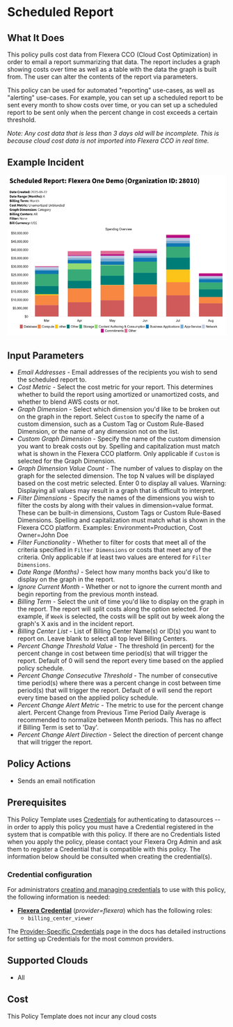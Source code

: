 # Scheduled Report

## What It Does

This policy pulls cost data from Flexera CCO (Cloud Cost Optimization) in order to email a report summarizing that data. The report includes a graph showing costs over time as well as a table with the data the graph is built from. The user can alter the contents of the report via parameters.

This policy can be used for automated "reporting" use-cases, as well as "alerting" use-cases. For example, you can set up a scheduled report to be sent every month to show costs over time, or you can set up a scheduled report to be sent only when the percent change in cost exceeds a certain threshold.

*Note: Any cost data that is less than 3 days old will be incomplete. This is because cloud cost data is not imported into Flexera CCO in real time.*

## Example Incident

![Example Incident](example.png "Example Incident")

## Input Parameters

- *Email Addresses* - Email addresses of the recipients you wish to send the scheduled report to.
- *Cost Metric* - Select the cost metric for your report. This determines whether to build the report using amortized or unamortized costs, and whether to blend AWS costs or not.
- *Graph Dimension* - Select which dimension you'd like to be broken out on the graph in the report. Select `Custom` to specify the name of a custom dimension, such as a Custom Tag or Custom Rule-Based Dimension, or the name of any dimension not on the list.
- *Custom Graph Dimension* - Specify the name of the custom dimension you want to break costs out by. Spelling and capitalization must match what is shown in the Flexera CCO platform. Only applicable if `Custom` is selected for the Graph Dimension.
- *Graph Dimension Value Count* - The number of values to display on the graph for the selected dimension. The top N values will be displayed based on the cost metric selected. Enter 0 to display all values. Warning: Displaying all values may result in a graph that is difficult to interpret.
- *Filter Dimensions* - Specify the names of the dimensions you wish to filter the costs by along with their values in dimension=value format. These can be built-in dimensions, Custom Tags or Custom Rule-Based Dimensions. Spelling and capitalization must match what is shown in the Flexera CCO platform. Examples: Environment=Production, Cost Owner=John Doe
- *Filter Functionality* - Whether to filter for costs that meet all of the criteria specified in `Filter Dimensions` or costs that meet any of the criteria. Only applicable if at least two values are entered for `Filter Dimensions`.
- *Date Range (Months)* - Select how many months back you'd like to display on the graph in the report.
- *Ignore Current Month* - Whether or not to ignore the current month and begin reporting from the previous month instead.
- *Billing Term* - Select the unit of time you'd like to display on the graph in the report. The report will split costs along the option selected. For example, if `Week` is selected, the costs will be split out by week along the graph's X axis and in the incident report.
- *Billing Center List* - List of Billing Center Name(s) or ID(s) you want to report on. Leave blank to select all top level Billing Centers.
- *Percent Change Threshold Value* - The threshold (in percent) for the percent change in cost between time period(s) that will trigger the report. Default of 0 will send the report every time based on the applied policy schedule.
- *Percent Change Consecutive Threshold* - The number of consecutive time period(s) where there was a percent change in cost between time period(s) that will trigger the report. Default of `0` will send the report every time based on the applied policy schedule.
- *Percent Change Alert Metric* - The metric to use for the percent change alert. Percent Change from Previous Time Period Daily Average is recommended to normalize between Month periods. This has no affect if Billing Term is set to 'Day'.
- *Percent Change Alert Direction* - Select the direction of percent change that will trigger the report.

## Policy Actions

- Sends an email notification

## Prerequisites

This Policy Template uses [Credentials](https://docs.flexera.com/flexera/EN/Automation/ManagingCredentialsExternal.htm) for authenticating to datasources -- in order to apply this policy you must have a Credential registered in the system that is compatible with this policy. If there are no Credentials listed when you apply the policy, please contact your Flexera Org Admin and ask them to register a Credential that is compatible with this policy. The information below should be consulted when creating the credential(s).

### Credential configuration

For administrators [creating and managing credentials](https://docs.flexera.com/flexera/EN/Automation/ManagingCredentialsExternal.htm) to use with this policy, the following information is needed:

- [**Flexera Credential**](https://docs.flexera.com/flexera/EN/Automation/ProviderCredentials.htm) (*provider=flexera*) which has the following roles:
  - `billing_center_viewer`

The [Provider-Specific Credentials](https://docs.flexera.com/flexera/EN/Automation/ProviderCredentials.htm) page in the docs has detailed instructions for setting up Credentials for the most common providers.

## Supported Clouds

- All

## Cost

This Policy Template does not incur any cloud costs
